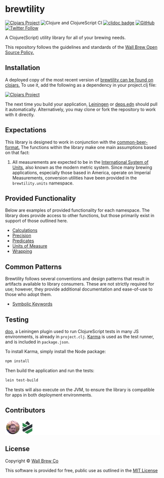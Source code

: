# brewtility

[![Clojars Project](https://img.shields.io/clojars/v/com.wallbrew/brewtility.svg)](https://clojars.org/com.wallbrew/brewtility)
![Clojure and ClojureScript CI](https://github.com/Wall-Brew-Co/brewtility/workflows/Clojure%20and%20ClojureScript%20CI/badge.svg)
[![cljdoc badge](https://cljdoc.org/badge/com.wallbrew/brewtility)](https://cljdoc.org/d/com.wallbrew/brewtility/CURRENT)
[![GitHub](https://img.shields.io/github/license/Wall-Brew-Co/brewtility)](https://github.com/Wall-Brew-Co/brewtility/blob/master/LICENSE)
[![Twitter Follow](https://img.shields.io/twitter/follow/WallBrew?style=social)](https://twitter.com/WallBrew)

A Clojure(Script) utility library for all of your brewing needs.

This repository follows the guidelines and standards of the [Wall Brew Open Source Policy.](https://github.com/Wall-Brew-Co/open-source "Our open source guidelines")

## Installation

A deployed copy of the most recent version of [brewtility can be found on clojars.](https://clojars.org/com.wallbrew/brewtility)
To use it, add the following as a dependency in your project.clj file:

[![Clojars Project](https://clojars.org/com.wallbrew/brewtility/latest-version.svg)](com.wallbrew/brewtility)

The next time you build your application, [Leiningen](https://leiningen.org/) or [deps.edn](https://clojure.org/guides/deps_and_cli) should pull it automatically.
Alternatively, you may clone or fork the repository to work with it directly.

## Expectations

This library is designed to work in conjunction with the [common-beer-format.](https://github.com/Wall-Brew-Co/common-beer-format)
The functions within the library make one main assumptions based on that fact:

1. All measurements are expected to be in the [International System of Units](https://en.wikipedia.org/wiki/International_System_of_Units), also known as the modern metric system. Since many brewing applications, especially those based in America, operate on Imperial Measurements, conversion utilities have been provided in the `brewtility.units` namespace.

## Provided Functionality

Below are examples of provided functionality for each namespace.
The library does provide access to other functions, but those primarily exist in support of those outlined here.

- [Calculations](doc/api/calculations.md)
- [Precision](doc/api/precision.md)
- [Predicates](doc/api/predicates.md)
- [Units of Measure](doc/api/units.md)
- [Wrapping](doc/api/wrapping.md)

## Common Patterns

Brewtility follows several conventions and design patterns that result in artifacts available to library consumers.
These are not strictly required for use; however, they provide additional documentation and ease-of-use to those who adopt them.

- [Symbolic Keywords](doc/patterns/symbolic_keywords.md)

## Testing

[doo](https://github.com/bensu/doo), a Leiningen plugin used to run ClojureScript tests in many JS environments, is already in `project.clj`.
[Karma](https://karma-runner.github.io/latest/index.html) is used as the test runner, and is included in `package.json`.

To install Karma, simply install the Node package:

```bash
npm install
```

Then build the application and run the tests:

```bash
lein test-build
```

The tests will also execute on the JVM, to ensure the library is compatible for apps in both deployment environments.

## Contributors

<a href="https://github.com/Wall-Brew-Co/brewtility/graphs/contributors"><img src="https://raw.githubusercontent.com/Wall-Brew-Co/brewtility/master/CONTRIBUTORS.svg" alt="The GitHub profile pictures of all current contributors. Clicking this image will lead you to the GitHub contribution graph." /></a>

## License

Copyright © [Wall Brew Co](https://wallbrew.com/)

This software is provided for free, public use as outlined in the [MIT License](https://github.com/Wall-Brew-Co/brewtility/blob/master/LICENSE)

